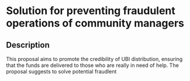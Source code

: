 # Solution for preventing fraudulent operations of community managers

## Description 

This proposal aims to promote the credibility of UBI distribution, ensuring that the funds are delivered to those who are really in need of help. The proposal suggests to solve potential fraudlent 
